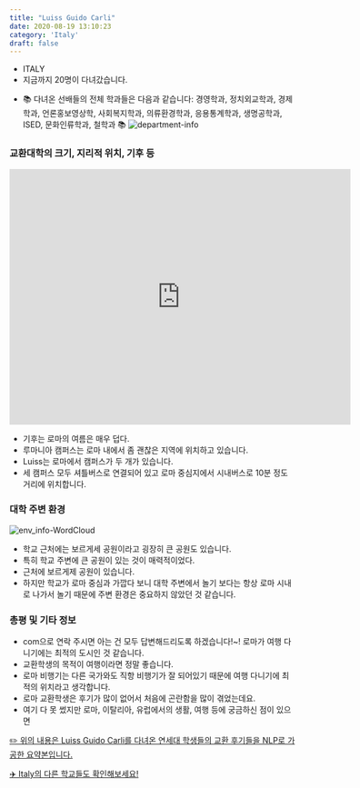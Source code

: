 ```yaml
---
title: "Luiss Guido Carli"
date: 2020-08-19 13:10:23
category: 'Italy'
draft: false
---
```



* ITALY
* 지금까지 20명이 다녀갔습니다. 
- 📚 다녀온 선배들의 전체 학과들은 다음과 같습니다: 경영학과, 정치외교학과, 경제학과, 언론홍보영상학, 사회복지학과, 의류환경학과, 응용통계학과, 생명공학과, ISED, 문화인류학과, 철학과 📚
![department-info](../plots/IT000008.png)
### 교환대학의 크기, 지리적 위치, 기후 등
<iframe
width="600"
height="450"
frameborder="0" style="border:0"
src="https://www.google.com/maps/embed/v1/place?key=AIzaSyC9e1AME-pVmWC4hBpFdu5S4dKzyepa3HQ&q=Luiss+Guido+Carli&center=41.9247907,12.4937583&zoom=14" allowfullscreen>
</iframe>

* 기후는 로마의 여름은 매우 덥다.
* 루마니아 캠퍼스는 로마 내에서 좀 괜찮은 지역에 위치하고 있습니다.
* Luiss는 로마에서 캠퍼스가 두 개가 있습니다.
* 세 캠퍼스 모두 셔틀버스로 연결되어 있고 로마 중심지에서 시내버스로 10분 정도 거리에 위치합니다.


### 대학 주변 환경

![env_info-WordCloud](../univ_wordclouds_okt/env_info/IT000008_env_info_okt.png)

* 학교 근처에는 보르게세 공원이라고 굉장히 큰 공원도 있습니다.
* 특히 학교 주변에 큰 공원이 있는 것이 매력적이었다.
* 근처에 보르게제 공원이 있습니다.
* 하지만 학교가 로마 중심과 가깝다 보니 대학 주변에서 놀기 보다는 항상 로마 시내로 나가서 놀기 때문에 주변 환경은 중요하지 않았던 것 같습니다.


### 총평 및 기타 정보 
* com으로 연락 주시면 아는 건 모두 답변해드리도록 하겠습니다!~! 로마가 여행 다니기에는 최적의 도시인 것 같습니다.
* 교환학생의 목적이 여행이라면 정말 좋습니다.
* 로마 비행기는 다른 국가와도 직항 비행기가 잘 되어있기 때문에 여행 다니기에 최적의 위치라고 생각합니다.
* 로마 교환학생은 후기가 많이 없어서 처음에 곤란함을 많이 겪었는데요.
* 여기 다 못 썼지만 로마, 이탈리아, 유럽에서의 생활, 여행 등에 궁금하신 점이 있으면


[✏️ 위의 내용은 Luiss Guido Carli를 다녀온 연세대 학생들의 교환 후기들을 NLP로 가공한 요약본입니다.](http://oia.yonsei.ac.kr/partner/expReport.asp?ucode=IT000008&bgbn=A)

[✈️ Italy의 다른 학교들도 확인해보세요!](https://yonsei-exchange.netlify.app/?category=Italy)

